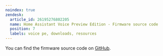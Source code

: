 ```yaml
---
noindex: true
zendesk:
  article_id: 26195276802205
  name: Home Assistant Voice Preview Edition - Firmware source code
  position: 7
  labels: voice pe, downloads, resources
---
```


You can find the firmware source code on [GitHub](https://github.com/esphome/home-assistant-voice-pe).

